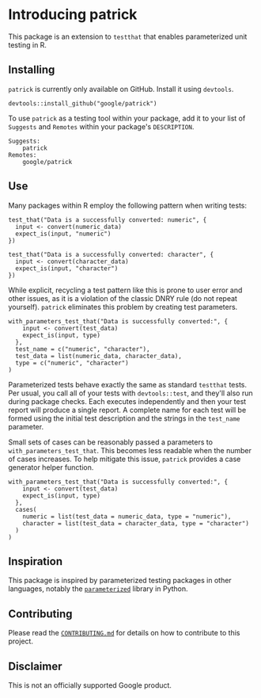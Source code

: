 # Introducing patrick

This package is an extension to `testthat` that enables parameterized unit
testing in R.

## Installing

`patrick` is currently only available on GitHub. Install it using `devtools`.

```
devtools::install_github("google/patrick")
```

To use `patrick` as a testing tool within your package, add it to your list of
`Suggests` and `Remotes` within your package's `DESCRIPTION`.

```
Suggests:
    patrick
Remotes:
    google/patrick
```

## Use

Many packages within R employ the following pattern when writing tests:

```
test_that("Data is a successfully converted: numeric", {
  input <- convert(numeric_data)
  expect_is(input, "numeric")
})

test_that("Data is a successfully converted: character", {
  input <- convert(character_data)
  expect_is(input, "character")
})
```

While explicit, recycling a test pattern like this is prone to user error and
other issues, as it is a violation of the classic DNRY rule (do not repeat
yourself). `patrick` eliminates this problem by creating test parameters.

```
with_parameters_test_that("Data is successfully converted:", {
    input <- convert(test_data)
    expect_is(input, type)
  },
  test_name = c("numeric", "character"),
  test_data = list(numeric_data, character_data),
  type = c("numeric", "character")
)
```

Parameterized tests behave exactly the same as standard `testthat` tests. Per
usual, you call all of your tests with `devtools::test`, and they'll also run
during package checks. Each executes independently and then your test report
will produce a single report. A complete name for each test will be formed using
the initial test description and the strings in the `test_name` parameter.

Small sets of cases can be reasonably passed a parameters to
`with_parameters_test_that`. This becomes less readable when the number of cases
increases. To help mitigate this issue, `patrick` provides a case generator
helper function.

```
with_parameters_test_that("Data is successfully converted:", {
    input <- convert(test_data)
    expect_is(input, type)
  },
  cases(
    numeric = list(test_data = numeric_data, type = "numeric"),
    character = list(test_data = character_data, type = "character")
  )
)
```

## Inspiration

This package is inspired by parameterized testing packages in other languages,
notably the [`parameterized`](https://github.com/wolever/parameterized) library
in Python.

## Contributing

Please read the [`CONTRIBUTING.md`](CONTRIBUTING.md) for details on how to
contribute to this project.

## Disclaimer

This is not an officially supported Google product.
